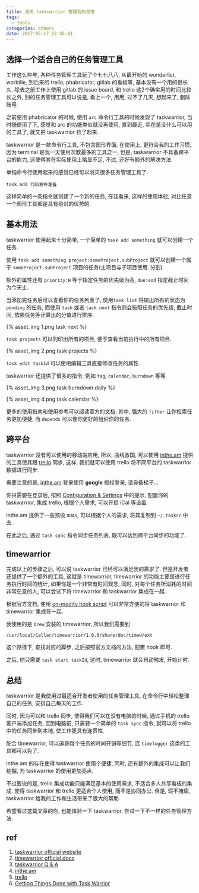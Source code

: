 ```yaml
---
title: 使用 taskwarrior 管理我的日常
tags:
  - tools
categories: others
date: 2017-05-17 22:45:01
---
```



## 选择一个适合自己的任务管理工具

工作这么些年, 各种任务管理工具玩了个七七八八, 从最开始的 wonderlist, worktile, 到后来的 trello, phabricator, gitlab 的看板等, 基本没有一个用的很长久. 除去之前工作上使用 gitlab 的 issue board, 和 trello 这2个确实用的时间比较长之外, 别的任务管理工具可以说是, 看上一个, 用用, 过不了几天, 想起来了, 删除账号.

之前使用 phabricator 的时候, 使用 `arc` 命令行工具的时候发现了 taskwarrior, 当时随便用了下, 感觉和 arc 的功能类似就没再使用, 直到最近, 实在是没什么可以用的工具了, 就又把 taskwarrior 捡了起来.

taskwarrior 是一款命令行工具, 不包含图形界面, 在使用上, 更符合我的工作习惯, 因为 terminal 是我一天使用次数最多的工具之一, 但是, taskwarrior 不具备跨平台的能力, 这使得其在实际使用上略显不足, 不过, 还好有额外的解决方法.

单纯命令行使用起来的感觉已经可以消灭很多任务管理工具了.
```
task add 代码发布准备
```
这样简单的一条指令就创建了一个新的任务, 在我看来, 这样的使用体验, 对比任意一个图形工具都是具有绝对的优势的.

## 基本用法

taskwarrior 使用起来十分简单, 一个简单的 `task add something` 就可以创建一个任务.

使用 `task add something project:someProject.subProject` 就可以创建一个属于 `someProject.subProject` 项目的任务(主项目与子项目使用`.`分割).

额外的属性还有 `priority:H` 等于指定任务的优先级为高, `due:eod` 指定截止时间为今天止.

当添加完任务后可以查看你的任务列表了, 使用`task list` 将输出所有的状态为 `pending` 的任务, 而使用 `task` 或者 `task next` 指令则会按照任务的优先级, 截止时间, 依赖任务等计算出的分值进行排序.

{% asset_img 1.png task next %}

`task projects` 可以列印出所有的项目, 便于查看当前执行中的所有项目.

{% asset_img 2.png task projects %}

`task edit taskId` 可以使用编辑工具直接修改任务的属性.

taskwarrior 还提供了很多的指令, 例如 `tag`, `calendar`, `burndown` 等等.

{% asset_img 3.png task burndown.daily %}

{% asset_img 4.png task calendar %}

更多的使用指南和使用参考可以阅读官方的文档, 其中, 强大的 `filter` 让你检索任务更加便捷, 而 `depends` 可以使你更好的组织你的任务.


## 跨平台

taskwarrior 没有可以使用的移动端应用, 所以, 曲线救国, 可以使用 [inthe.am](https://inthe.am/) 提供的工具使其跟 [trello](https://trello.com/) 同步, 这样, 我们就可以使用 trello 将不同平台的 taskwarrior 数据进行同步.

需要注意的是, [inthe.am](https://inthe.am/) 登录使用 **google** 授权登录, 请自备梯子...

你只需要在登录后, 按照 [Configuration & Settings](https://inthe.am/configure) 中的提示, 配置你的 taskwarrior, 集成 trello, 根据个人需求, 可以开启 iCal 等设置.

inthe.am 提供了一些预设 `UDAs`, 可以根据个人的需求, 将其复制到 `~/.taskrc` 中去.

在此之后, 通过 `task sync` 指令同步任务列表, 既可以达到跨平台同步的功能了.

## timewarrior

完成以上的步骤之后, 可以说 taskwarrior 已经可以满足我的需求了. 但是开发者还提供了一个额外的工具, 这就是 timewarrior, timewarrior 的功能主要是进行任务执行时间的统计, 如果你是一个非常有时间观念, 同时, 对每个任务所消耗的时间非常在意的人, 可以尝试下将 timewarrior 和 taskwarrior 集成在一起.

根据官方文档, 使用 [on-modify hook script](https://taskwarrior.org/docs/timewarrior/taskwarrior.html) 可以非常方便的将 taskwarrior 和 timewarrior 集成在一起.

我使用的是 `brew` 安装的 timewarrior, 所以我们需要到
```
/usr/local/Cellar/timewarrior/1.0.0/share/doc/timew/ext
```
这个路径下, 查找对应的脚步, 之后按照官方文档的方法, 配置 hook 即可.

之后, 你只需要 `task start taskId`, 这时, timewarrior 就会自动触发, 开始计时.

## 总结
taskwarrior 是我使用过最适合开发者使用的任务管理工具, 在命令行中轻松整理自己的任务, 安排自己每天的工作.

同时, 因为可以和 trello 同步, 使得我们可以在没有电脑的时候, 通过手机的 trello 客户端添加任务, 回到电脑前, 只需要一个简单的 `task sync` 指令, 就可以将 trello 中的任务同步到本地, 使工作更具有连贯性.

配合 timewarrior, 可以追踪每个任务的时间开销等细节, 连 `timelogger` 这类的工具都可以免了.

inthe.am 的存在使得 taskwarrior 使用个便捷, 同时, 还有额外的集成可以让我们挖掘, 为 taskwarrior 的使用更加亮点.

不过要说的是, trello 集成功能只能满足基本的使用需求, 不适合多人共享看板的集成. 使得 taskwarrior 和 trello 更适合个人使用, 而不是协同办公. 但是, 瑕不掩瑜, taskwarrior 给我的工作和生活带来了很大的帮助.

希望看过这篇文章的你, 也能体验一下 taskwarrior, 尝试一下不一样的任务管理方法.

## ref
1. [taskwarrior official website](https://taskwarrior.org/)
1. [timewarrior official docs](https://taskwarrior.org/docs/timewarrior/index.html)
1. [taskwarrior Q & A](https://answers.tasktools.org/)
1. [inthe.am](https://inthe.am)
1. [trello](https://trello.com)
1. [Getting Things Done with Task Warrior](http://chariotsolutions.com/blog/post/getting-things-done-with-task-warrior/)
